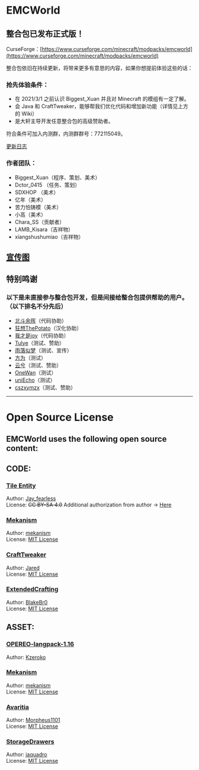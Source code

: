 # EMCWorld

## 整合包已发布正式版！  

CurseForge：[https://www.curseforge.com/minecraft/modpacks/emcworld](https://www.curseforge.com/minecraft/modpacks/emcworld)  
  
整合包依旧在持续更新，将带来更多有意思的内容，如果你想提前体验这些的话：  
  
### 抢先体验条件： 
- 在 2021/3/1 之前认识 Biggest_Xuan 并且对 Minecraft 的模组有一定了解。  
- 会 Java 和 CraftTweaker，能够帮我们优化代码和增加新功能（详情见上方的 Wiki）  
- 是大轩主导开发任意整合包的高级赞助者。  
  
符合条件可加入内测群，内测群群号：772115049。
  
[更新日志](https://www.kdocs.cn/l/cmWg2YY8ecuW)

### 作者团队：
- Biggest_Xuan（程序、策划、美术）
- Dctor_0415 （任务、策划）
- SDXHOP （美术）
- 亿年（美术）
- 苦力怕铸模（美术）
- 小高（美术）
- Chara_SS（贡献者）
- LAMB_Kisara（吉祥物）
- xiangshushumiao（吉祥物）
  
[宣传图](https://biggestxuan.top/emcworld/banner.png)
---
## 特别鸣谢  
### 以下是未直接参与整合包开发，但是间接给整合包提供帮助的用户。（以下排名不分先后）  
- [北斗余晖](https://center.mcmod.cn/219479)（代码协助）
- [狂想ThePotato](https://center.mcmod.cn/257643)（汉化协助）
- [我才是joy](https://center.mcmod.cn/71683)（代码协助）
- [Tulye](https://center.mcmod.cn/280979/)（测试、赞助）
- [雨落似梦](https://live.bilibili.com/9228670?)（测试、宣传）
- [方为](https://center.mcmod.cn/467324/)（测试）
- [云兮](https://center.mcmod.cn/71130/)（测试、赞助）
- [OneWan](https://center.mcmod.cn/564896/)（测试）
- [uniEcho](https://center.mcmod.cn/485516/)（测试）
- [cszxymzx](https://center.mcmod.cn/557930/)（测试、赞助） 
--- 
# Open Source License
## EMCWorld uses the following open source content:
  
## CODE:
  
### [Tile Entity](https://blog.csdn.net/Jay_fearless/article/details/125549815)  
Author: [Jay_fearless](https://blog.csdn.net/Jay_fearless)  
License: ~~CC BY-SA 4.0~~ Additional authorization from author -> [Here](https://biggestxuan.top/emcworld/license/license.png)

### [Mekanism](https://github.com/mekanism/Mekanism)  
Author: [mekanism](https://github.com/mekanism)  
License: [MIT License](https://github.com/mekanism/Mekanism/blob/1.16.x/LICENSE) 
  
### [CraftTweaker](https://github.com/CraftTweaker/CraftTweaker)  
Author: [Jared](https://github.com/jaredlll08)  
License: [MIT License](https://github.com/CraftTweaker/CraftTweaker/blob/1.16/LICENSE)

### [ExtendedCrafting](https://github.com/BlakeBr0/ExtendedCrafting/tree/1.16)  
Author: [BlakeBr0](https://github.com/BlakeBr0)  
License: [MIT License](https://github.com/BlakeBr0/ExtendedCrafting/blob/1.16/LICENSE)

## ASSET:  
  
### [OPEREO-langpack-1.16](https://github.com/Kzeroko/OPEREO-langpack-1.16)  
Author: [Kzeroko](https://github.com/Kzeroko)  

### [Mekanism](https://github.com/mekanism/Mekanism)  
Author: [mekanism](https://github.com/mekanism)  
License: [MIT License](https://github.com/mekanism/Mekanism/blob/1.16.x/LICENSE) 
  
### [Avaritia](https://github.com/Morpheus1101/Avaritia)  
Author: [Morpheus1101](https://github.com/Morpheus1101)  
License: [MIT License](https://github.com/Morpheus1101/Avaritia/blob/master/README.md)  
  
### [StorageDrawers](https://github.com/jaquadro/StorageDrawers)  
Author: [jaquadro](https://github.com/jaquadro)  
License: [MIT License](https://github.com/jaquadro/StorageDrawers/blob/1.16/LICENSE)
